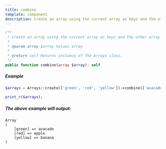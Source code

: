 ```yaml
---
title: combine
template: component
description: Create an array using the current array as keys and the other array as values.
---
```


```php
/**
 * Create an array using the current array as keys and the other array as values.
 *
 * @param array $array Values array
 *
 * @return self Returns instance of The Arrays class.
 */
public function combine(array $array): self
```

##### Example

```php
$arrays = Arrays::create(['green', 'red', 'yellow'])->combine(['avacado', 'apple', 'banana'])->toArray();

print_r($arrays);
```

##### The above example will output:

```text
Array
(
    [green] => avacado
    [red] => apple
    [yellow] => banana
)
```

